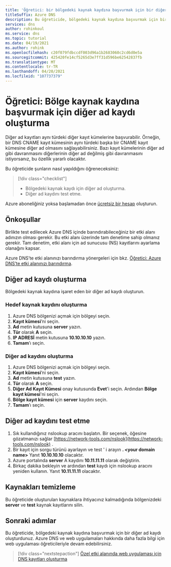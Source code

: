 ```yaml
---
title: 'Öğretici: bir bölgedeki kaynak kaydına başvurmak için bir diğer ad kaydı oluşturma'
titleSuffix: Azure DNS
description: Bu öğreticide, bölgedeki kaynak kaydına başvurmak için bir Azure DNS diğer ad kaydını yapılandırma işlemi gösterilir.
services: dns
author: rohinkoul
ms.service: dns
ms.topic: tutorial
ms.date: 04/19/2021
ms.author: rohink
ms.openlocfilehash: c20f079fdbccdf003d96a1b2683060c2cd6d0e5a
ms.sourcegitcommit: 425420fe14cf5265d3e7ff31d596be62542837fb
ms.translationtype: MT
ms.contentlocale: tr-TR
ms.lasthandoff: 04/20/2021
ms.locfileid: "107737379"
---
```

# <a name="tutorial-create-an-alias-record-to-refer-to-a-zone-resource-record"></a>Öğretici: Bölge kaynak kaydına başvurmak için diğer ad kaydı oluşturma

Diğer ad kayıtları aynı türdeki diğer kayıt kümelerine başvurabilir. Örneğin, bir DNS CNAME kayıt kümesinin aynı türdeki başka bir CNAME kayıt kümesine diğer ad olmasını sağlayabilirsiniz. Bazı kayıt kümelerinin diğer ad gibi davranmasını diğerlerinin diğer ad değilmiş gibi davranmasını istiyorsanız, bu özellik yararlı olacaktır.

Bu öğreticide şunların nasıl yapıldığını öğreneceksiniz:

> [!div class="checklist"]
> * Bölgedeki kaynak kaydı için diğer ad oluşturma.
> * Diğer ad kaydını test etme.


Azure aboneliğiniz yoksa başlamadan önce [ücretsiz bir hesap](https://azure.microsoft.com/free/?WT.mc_id=A261C142F) oluşturun.

## <a name="prerequisites"></a>Önkoşullar
Birlikte test edilecek Azure DNS içinde barındırabileceğiniz bir etki alanı adınızın olması gerekir. Bu etki alanı üzerinde tam denetime sahip olmanız gerekir. Tam denetim, etki alanı için ad sunucusu (NS) kayıtlarını ayarlama olanağını kapsar.

Azure DNS’te etki alanınızı barındırma yönergeleri için bkz. [Öğretici: Azure DNS’te etki alanınızı barındırma](dns-delegate-domain-azure-dns.md).


## <a name="create-an-alias-record"></a>Diğer ad kaydı oluşturma

Bölgedeki kaynak kaydına işaret eden bir diğer ad kaydı oluşturun.

### <a name="create-the-target-resource-record"></a>Hedef kaynak kaydını oluşturma
1. Azure DNS bölgenizi açmak için bölgeyi seçin.
2. **Kayıt kümesi**’ni seçin.
3. **Ad** metin kutusuna **server** yazın.
4. **Tür** olarak **A** seçin.
5. **IP ADRESİ** metin kutusuna **10.10.10.10** yazın.
6. **Tamam**’ı seçin.

### <a name="create-the-alias-record"></a>Diğer ad kaydını oluşturma
1. Azure DNS bölgenizi açmak için bölgeyi seçin.
2. **Kayıt kümesi**’ni seçin.
3. **Ad** metin kutusuna **test** yazın.
4. **Tür** olarak **A** seçin.
5. **Diğer Ad Kayıt Kümesi** onay kutusunda **Evet**'i seçin. Ardından **Bölge kayıt kümesi**'ni seçin.
6. **Bölge kayıt kümesi** için **server** kaydını seçin.
7. **Tamam**’ı seçin.

## <a name="test-the-alias-record"></a>Diğer ad kaydını test etme

1. Sık kullandığınız nslookup aracını başlatın. Bir seçenek, öğesine gözatmanızı sağlar [https://network-tools.com/nslook](https://network-tools.com/nslook) .
2. Bir kayıt için sorgu türünü ayarlayın ve test ' i arayın **. \<your domain name\>** Yanıt **10.10.10.10** olacaktır.
3. Azure portalında **server** A kaydını **10.11.11.11** olarak değiştirin.
4. Birkaç dakika bekleyin ve ardından **test** kaydı için nslookup aracını yeniden kullanın. Yanıt **10.11.11.11** olacaktır.

## <a name="clean-up-resources"></a>Kaynakları temizleme

Bu öğreticide oluşturulan kaynaklara ihtiyacınız kalmadığında bölgenizdeki **server** ve **test** kaynak kayıtlarını silin.


## <a name="next-steps"></a>Sonraki adımlar

Bu öğreticide, bölgedeki kaynak kaydına başvurmak için bir diğer ad kaydı oluşturdunuz. Azure DNS ve web uygulamaları hakkında daha fazla bilgi için web uygulaması öğreticileriyle devam edebilirsiniz.

> [!div class="nextstepaction"]
> [Özel etki alanında web uygulaması için DNS kayıtları oluşturma](./dns-web-sites-custom-domain.md)
